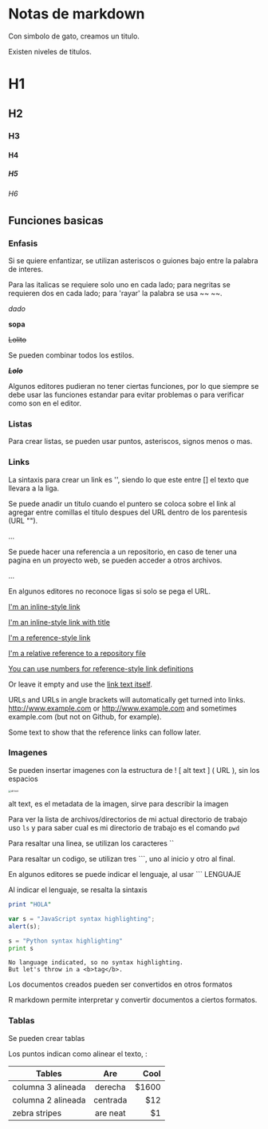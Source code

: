 # Notas de markdown

Con simbolo de gato, creamos un titulo.

Existen niveles de titulos.

# H1 #
## H2 ##
### H3 ###
#### H4 ####
##### H5 #####
###### H6 ######

## Funciones basicas

### Enfasis

Si se quiere enfantizar, se utilizan asteriscos o guiones bajo entre la palabra de interes.

Para las italicas se requiere solo uno en cada lado; para negritas se requieren dos en cada lado; para 'rayar' la palabra se usa ~~ ~~.

_dado_ 

**sopa**

~~Lolito~~

Se pueden combinar todos los estilos.

***~~Lolo~~***



Algunos editores pudieran no tener ciertas funciones, por lo que siempre se debe usar las funciones estandar para evitar problemas o para verificar como son en el editor.



### Listas

Para crear listas, se pueden usar puntos, asteriscos, signos menos o mas.



### Links

La sintaxis para crear un link es '[](URL)', siendo lo que este entre [] el texto que llevara a la liga.

Se puede anadir un titulo cuando el puntero se coloca sobre el link al agregar entre comillas el titulo despues del URL dentro de los parentesis (URL "").

 ...

Se puede hacer una referencia a un repositorio, en caso de tener una pagina en un proyecto web, se pueden acceder a otros archivos.

...

En algunos editores no reconoce ligas si solo se pega el URL.

[I'm an inline-style link](https://www.google.com)

[I'm an inline-style link with title](https://www.google.com "Google's Homepage")

[I'm a reference-style link][Arbitrary case-insensitive reference text]

[I'm a relative reference to a repository file](../blob/master/LICENSE)

[You can use numbers for reference-style link definitions][1]

Or leave it empty and use the [link text itself].

URLs and URLs in angle brackets will automatically get turned into links. 
http://www.example.com or <http://www.example.com> and sometimes 
example.com (but not on Github, for example).

Some text to show that the reference links can follow later.

[arbitrary case-insensitive reference text]: https://www.mozilla.org
[1]: http://slashdot.org
[link text itself]: http://www.reddit.com



### Imagenes

Se pueden insertar imagenes con la estructura de ! [ alt text ] ( URL ), sin los espacios

<img src="https://i1.sndcdn.com/avatars-QOlRqyVHuGqcMDtS-puSyXg-t500x500.jpg" alt="alt text" style="zoom:33%;" />

alt text, es el metadata de la imagen, sirve para describir la imagen



Para ver la lista de archivos/directorios de mi actual directorio de trabajo uso `ls` y para saber cual es mi directorio de trabajo es el comando `pwd`

Para resaltar una linea, se utilizan los caracteres ``

Para resaltar un codigo, se utilizan tres ```, uno al inicio y otro al final.

En algunos editores se puede indicar el lenguaje, al usar ``` LENGUAJE 

Al indicar el lenguaje, se resalta la sintaxis



```perl
print "HOLA"

```



```javascript
var s = "JavaScript syntax highlighting";
alert(s);
```



```python
s = "Python syntax highlighting"
print s
```



```
No language indicated, so no syntax highlighting. 
But let's throw in a <b>tag</b>.
```



Los documentos creados pueden ser convertidos en otros formatos



R markdown permite interpretar y convertir documentos a ciertos formatos.



### Tablas

Se pueden crear tablas

Los puntos indican como alinear el texto, :

| Tables             |   Are    |  Cool |
| ------------------ | :------: | ----: |
| columna 3 alineada | derecha  | $1600 |
| columna 2 alineada | centrada |   $12 |
| zebra stripes      | are neat |    $1 |